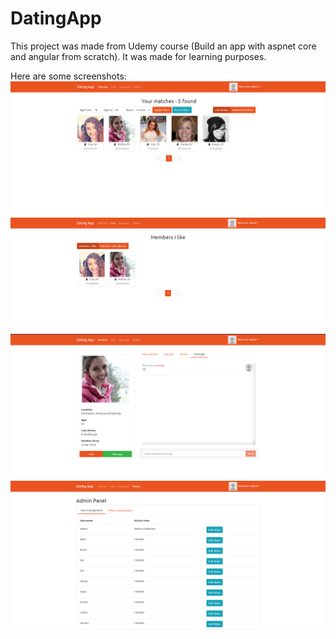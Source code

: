 # DatingApp

This project was made from Udemy course (Build an app with aspnet core and angular from scratch). It was made for learning purposes.

Here are some screenshots:
![alt text](https://github.com/sekne18/DatingApp/blob/main/pics/frontpage.PNG?raw=true)
![alt text](https://github.com/sekne18/DatingApp/blob/main/pics/likes.PNG?raw=true)
![alt text](https://github.com/sekne18/DatingApp/blob/main/pics/messageing.PNG?raw=true)
![alt text](https://github.com/sekne18/DatingApp/blob/main/pics/roles.PNG?raw=true)
